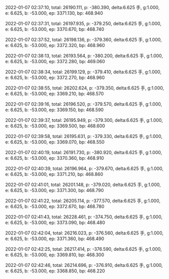 2022-01-07 02:37:10, total: 26190.111, p: -380.390, delta:6.625 手, g:1.000, e: 6.625, b: -53.000, ep: 3371.130, bp: 468.940

2022-01-07 02:37:31, total: 26197.935, p: -379.250, delta:6.625 手, g:1.000, e: 6.625, b: -53.000, ep: 3370.670, bp: 468.740

2022-01-07 02:37:52, total: 26198.136, p: -379.360, delta:6.625 手, g:1.000, e: 6.625, b: -53.000, ep: 3372.320, bp: 468.960

2022-01-07 02:38:13, total: 26193.564, p: -380.200, delta:6.625 手, g:1.000, e: 6.625, b: -53.000, ep: 3372.280, bp: 469.060

2022-01-07 02:38:34, total: 26199.129, p: -379.410, delta:6.625 手, g:1.000, e: 6.625, b: -53.000, ep: 3372.270, bp: 468.960

2022-01-07 02:38:55, total: 26202.624, p: -379.350, delta:6.625 手, g:1.000, e: 6.625, b: -53.000, ep: 3369.210, bp: 468.570

2022-01-07 02:39:16, total: 26196.520, p: -379.570, delta:6.625 手, g:1.000, e: 6.625, b: -53.000, ep: 3369.150, bp: 468.590

2022-01-07 02:39:37, total: 26195.949, p: -379.300, delta:6.625 手, g:1.000, e: 6.625, b: -53.000, ep: 3369.500, bp: 468.600

2022-01-07 02:39:58, total: 26195.631, p: -379.330, delta:6.625 手, g:1.000, e: 6.625, b: -53.000, ep: 3369.070, bp: 468.550

2022-01-07 02:40:19, total: 26191.730, p: -380.920, delta:6.625 手, g:1.000, e: 6.625, b: -53.000, ep: 3370.360, bp: 468.910

2022-01-07 02:40:39, total: 26196.964, p: -379.670, delta:6.625 手, g:1.000, e: 6.625, b: -53.000, ep: 3371.210, bp: 468.860

2022-01-07 02:41:01, total: 26201.148, p: -379.020, delta:6.625 手, g:1.000, e: 6.625, b: -53.000, ep: 3371.300, bp: 468.790

2022-01-07 02:41:22, total: 26205.114, p: -377.570, delta:6.625 手, g:1.000, e: 6.625, b: -53.000, ep: 3372.670, bp: 468.780

2022-01-07 02:41:43, total: 26228.461, p: -374.750, delta:6.625 手, g:1.000, e: 6.625, b: -53.000, ep: 3373.090, bp: 468.480

2022-01-07 02:42:04, total: 26216.023, p: -376.560, delta:6.625 手, g:1.000, e: 6.625, b: -53.000, ep: 3371.360, bp: 468.490

2022-01-07 02:42:25, total: 26217.414, p: -376.590, delta:6.625 手, g:1.000, e: 6.625, b: -53.000, ep: 3369.810, bp: 468.300

2022-01-07 02:42:46, total: 26214.696, p: -376.910, delta:6.625 手, g:1.000, e: 6.625, b: -53.000, ep: 3368.850, bp: 468.220